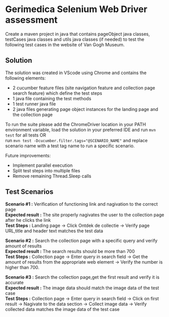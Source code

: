 # Gerimedica Selenium Web Driver assessment
Create a maven project in java that contains pageObject java classes, testCases java classes and utils java classes (if needed) to test the following test cases in the website of Van Gogh Museum. 

## Solution

The solution was created in VScode using Chrome and contains the following elements:  
- 2 cucumber feature files (site navigation feature and collection page search feature) which define the test steps
- 1 java file containing the test methods
- 1 test runner java file 
- 2 java files generating page object instances for the landing page and the collection page

To run the suite please add the ChromeDriver location in your PATH environment variable, load the solution in your preferred IDE and run `mvn test` for all tests OR  
run `mvn test -Dcucumber.filter.tags="@SCENARIO_NAME"` and replace scenario name with a test tag name to run a specific scenario.  

Future improvements:  
- Implement parallel execution  
- Split test steps into multiple files  
- Remove remaining Thread.Sleep calls

## Test Scenarios

**Scenario #1 :** Verification of functioning link and nagivation to the correct page  
**Expected result :** The site properly nagivates the user to the collection page after he clicks the link  
**Test Steps :** Landing page -> Click Ontdek de collectie -> Verify page URL,title and header text matches the test data

**Scenario #2 :** Search the collection page with a specific query and verify amount of results  
**Expected result :** The search results should be more than 700  
**Test Steps :** Collection page -> Enter query in search field -> Get the amount of results from the appropriate web element -> Verify the number is higher than 700.

**Scenario #3 :** Search the collection page,get the first result and verify it is accurate  
**Expected result :** The image data should match the image data of the test case   
**Test Steps :** Collection page -> Enter query in search field -> Click on first result -> Nagivate to the data section -> Collect image data -> Verify collected data matches the image data of the test case 





